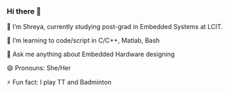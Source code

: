 ### Hi there 👋

 🔭 I’m Shreya, currently studying post-grad in Embedded Systems at LCIT.
 
 🌱 I’m learning to code/script in C/C++, Matlab, Bash
 
 💬 Ask me anything about Embedded Hardware designing
 
 😄 Pronouns: She/Her
 
 ⚡ Fun fact: I play TT and Badminton
